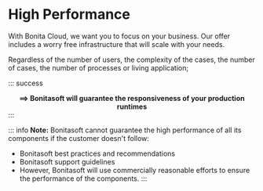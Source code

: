 # High Performance

With Bonita Cloud, we want you to focus on your business. Our offer includes a worry free infrastructure that will scale with your needs.

Regardless of the number of users, the complexity of the cases, the number of cases, the number of processes or living application;

::: success
**<div style="text-align:center">==> Bonitasoft will guarantee the responsiveness of your production runtimes </div>** 
:::

::: info
**Note:** Bonitasoft cannot guarantee the high performance of all its components if the customer doesn't follow:
* Bonitasoft best practices and recommendations
* Bonitasoft support guidelines
* However, Bonitasoft will use commercially reasonable efforts to ensure the performance of the components.
:::
